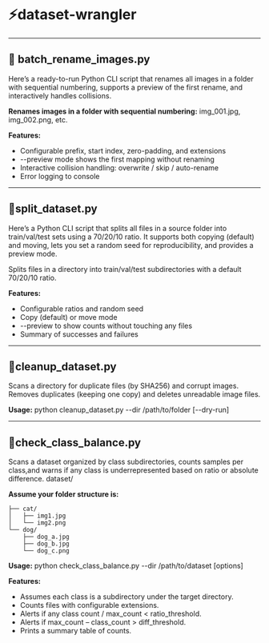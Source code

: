 # ⚡dataset-wrangler
---
## 📌 batch_rename_images.py
Here’s a ready-to-run Python CLI script that renames all images in a folder with sequential numbering, supports a preview of the first rename, and interactively handles collisions.

**Renames images in a folder with sequential numbering:**
  img_001.jpg, img_002.png, etc.

**Features:**
- Configurable prefix, start index, zero-padding, and extensions
- --preview mode shows the first mapping without renaming
- Interactive collision handling: overwrite / skip / auto-rename
- Error logging to console

---
## 🌁split_dataset.py
Here’s a Python CLI script that splits all files in a source folder into train/val/test sets using a 70/20/10 ratio. It supports both copying (default) and moving, lets you set a random seed for reproducibility, and provides a preview mode.

Splits files in a directory into train/val/test subdirectories with a default 70/20/10 ratio.

**Features:**
- Configurable ratios and random seed
- Copy (default) or move mode
- --preview to show counts without touching any files
- Summary of successes and failures
---
## 🏮cleanup_dataset.py
Scans a directory for duplicate files (by SHA256) and corrupt images. Removes duplicates (keeping one copy) and deletes unreadable image files.

**Usage:**
  python cleanup_dataset.py --dir /path/to/folder [--dry-run]

---
## 📍check_class_balance.py
Scans a dataset organized by class subdirectories, counts samples per class,and warns if any class is underrepresented based on ratio or absolute difference.
dataset/

**Assume your folder structure is:**
```
├── cat/
│   ├── img1.jpg
│   └── img2.png
└── dog/
    ├── dog_a.jpg
    ├── dog_b.jpg
    └── dog_c.png
```

**Usage:**
  python check_class_balance.py --dir /path/to/dataset [options]

**Features:**
- Assumes each class is a subdirectory under the target directory.
- Counts files with configurable extensions.
- Alerts if any class count / max_count < ratio_threshold.
- Alerts if max_count – class_count > diff_threshold.
- Prints a summary table of counts.
